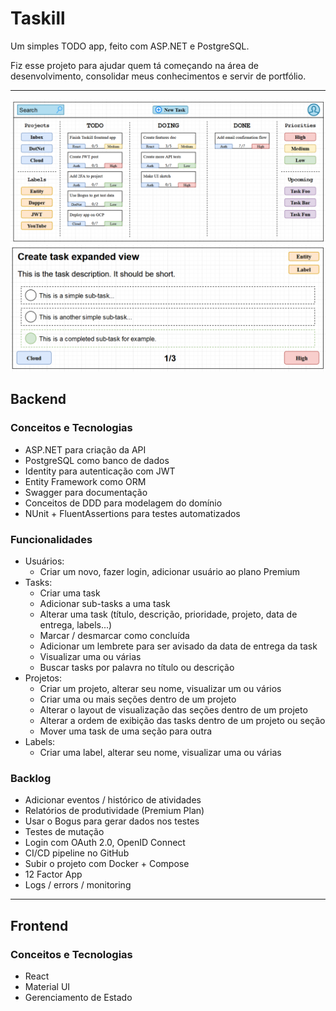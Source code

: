 # Taskill

Um simples TODO app, feito com ASP.NET e PostgreSQL.

Fiz esse projeto para ajudar quem tá começando na área de desenvolvimento, consolidar meus conhecimentos e servir de portfólio.

---

![Main Screen](/docs/main-screen.png)
![Task View](/docs/task-view.png)

## Backend

### Conceitos e Tecnologias

- ASP.NET para criação da API
- PostgreSQL como banco de dados
- Identity para autenticação com JWT
- Entity Framework como ORM
- Swagger para documentação
- Conceitos de DDD para modelagem do domínio
- NUnit + FluentAssertions para testes automatizados

### Funcionalidades

- Usuários:
  - Criar um novo, fazer login, adicionar usuário ao plano Premium
- Tasks:
  - Criar uma task
  - Adicionar sub-tasks a uma task
  - Alterar uma task (título, descrição, prioridade, projeto, data de entrega, labels...)
  - Marcar / desmarcar como concluída
  - Adicionar um lembrete para ser avisado da data de entrega da task
  - Visualizar uma ou várias
  - Buscar tasks por palavra no título ou descrição
- Projetos:
  - Criar um projeto, alterar seu nome, visualizar um ou vários
  - Criar uma ou mais seções dentro de um projeto
  - Alterar o layout de visualização das seções dentro de um projeto
  - Alterar a ordem de exibição das tasks dentro de um projeto ou seção
  - Mover uma task de uma seção para outra
- Labels:
  - Criar uma label, alterar seu nome, visualizar uma ou várias

### Backlog

- Adicionar eventos / histórico de atividades
- Relatórios de produtividade (Premium Plan)
- Usar o Bogus para gerar dados nos testes
- Testes de mutação
- Login com OAuth 2.0, OpenID Connect
- CI/CD pipeline no GitHub
- Subir o projeto com Docker + Compose
- 12 Factor App
- Logs / errors / monitoring

---

## Frontend

### Conceitos e Tecnologias

- React
- Material UI
- Gerenciamento de Estado
